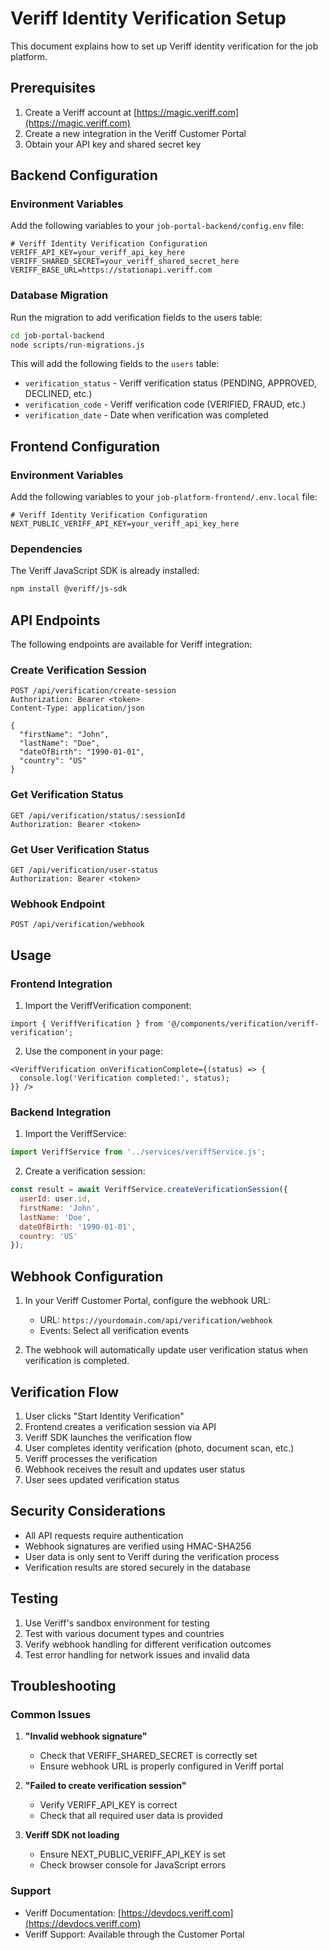 # Veriff Identity Verification Setup

This document explains how to set up Veriff identity verification for the job platform.

## Prerequisites

1. Create a Veriff account at [https://magic.veriff.com](https://magic.veriff.com)
2. Create a new integration in the Veriff Customer Portal
3. Obtain your API key and shared secret key

## Backend Configuration

### Environment Variables

Add the following variables to your `job-portal-backend/config.env` file:

```env
# Veriff Identity Verification Configuration
VERIFF_API_KEY=your_veriff_api_key_here
VERIFF_SHARED_SECRET=your_veriff_shared_secret_here
VERIFF_BASE_URL=https://stationapi.veriff.com
```

### Database Migration

Run the migration to add verification fields to the users table:

```bash
cd job-portal-backend
node scripts/run-migrations.js
```

This will add the following fields to the `users` table:
- `verification_status` - Veriff verification status (PENDING, APPROVED, DECLINED, etc.)
- `verification_code` - Veriff verification code (VERIFIED, FRAUD, etc.)
- `verification_date` - Date when verification was completed

## Frontend Configuration

### Environment Variables

Add the following variables to your `job-platform-frontend/.env.local` file:

```env
# Veriff Identity Verification Configuration
NEXT_PUBLIC_VERIFF_API_KEY=your_veriff_api_key_here
```

### Dependencies

The Veriff JavaScript SDK is already installed:

```bash
npm install @veriff/js-sdk
```

## API Endpoints

The following endpoints are available for Veriff integration:

### Create Verification Session
```
POST /api/verification/create-session
Authorization: Bearer <token>
Content-Type: application/json

{
  "firstName": "John",
  "lastName": "Doe",
  "dateOfBirth": "1990-01-01",
  "country": "US"
}
```

### Get Verification Status
```
GET /api/verification/status/:sessionId
Authorization: Bearer <token>
```

### Get User Verification Status
```
GET /api/verification/user-status
Authorization: Bearer <token>
```

### Webhook Endpoint
```
POST /api/verification/webhook
```

## Usage

### Frontend Integration

1. Import the VeriffVerification component:
```tsx
import { VeriffVerification } from '@/components/verification/veriff-verification';
```

2. Use the component in your page:
```tsx
<VeriffVerification onVerificationComplete={(status) => {
  console.log('Verification completed:', status);
}} />
```

### Backend Integration

1. Import the VeriffService:
```javascript
import VeriffService from '../services/veriffService.js';
```

2. Create a verification session:
```javascript
const result = await VeriffService.createVerificationSession({
  userId: user.id,
  firstName: 'John',
  lastName: 'Doe',
  dateOfBirth: '1990-01-01',
  country: 'US'
});
```

## Webhook Configuration

1. In your Veriff Customer Portal, configure the webhook URL:
   - URL: `https://yourdomain.com/api/verification/webhook`
   - Events: Select all verification events

2. The webhook will automatically update user verification status when verification is completed.

## Verification Flow

1. User clicks "Start Identity Verification"
2. Frontend creates a verification session via API
3. Veriff SDK launches the verification flow
4. User completes identity verification (photo, document scan, etc.)
5. Veriff processes the verification
6. Webhook receives the result and updates user status
7. User sees updated verification status

## Security Considerations

- All API requests require authentication
- Webhook signatures are verified using HMAC-SHA256
- User data is only sent to Veriff during the verification process
- Verification results are stored securely in the database

## Testing

1. Use Veriff's sandbox environment for testing
2. Test with various document types and countries
3. Verify webhook handling for different verification outcomes
4. Test error handling for network issues and invalid data

## Troubleshooting

### Common Issues

1. **"Invalid webhook signature"**
   - Check that VERIFF_SHARED_SECRET is correctly set
   - Ensure webhook URL is properly configured in Veriff portal

2. **"Failed to create verification session"**
   - Verify VERIFF_API_KEY is correct
   - Check that all required user data is provided

3. **Veriff SDK not loading**
   - Ensure NEXT_PUBLIC_VERIFF_API_KEY is set
   - Check browser console for JavaScript errors

### Support

- Veriff Documentation: [https://devdocs.veriff.com](https://devdocs.veriff.com)
- Veriff Support: Available through the Customer Portal
